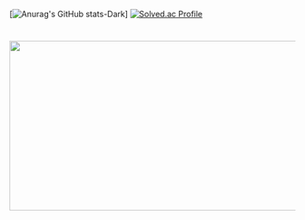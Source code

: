 
[![Anurag's GitHub stats-Dark](https://github-readme-stats.vercel.app/api?username=theburiburi&show_icons=true&theme=dark#gh-dark-mode-only)]
[![Solved.ac Profile](http://mazassumnida.wtf/api/v2/generate_badge?boj=kuda1390)](https://solved.ac/kuda1390/)
#
<a href="https://github.com/devxb/gitanimals">
  <img
    src="https://render.gitanimals.org/farms/theburiburi?limit=100"
    width="600"
    height="300"
  />
</a>

